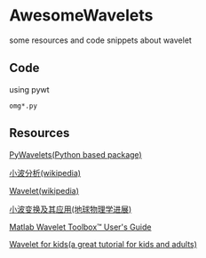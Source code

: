 # AwesomeWavelets

some resources and code snippets about wavelet

## Code

using pywt

`omg*.py`

## Resources

[PyWavelets(Python based package)](https://pywavelets.readthedocs.io/en/latest/)

[小波分析(wikipedia)](https://zh.wikipedia.org/wiki/小波分析)

[Wavelet(wikipedia)](https://en.wikipedia.org/wiki/Wavelet)

[小波变换及其应用(地球物理学进展)](./小波变换及其应用_paper.pdf)

[Matlab Wavelet Toolbox™ User's Guide](./Matlab_Wavelet_Toolbox.pdf)

[Wavelet for kids(a great tutorial for kids and adults)](./Wavelet_for_kids.pdf)
